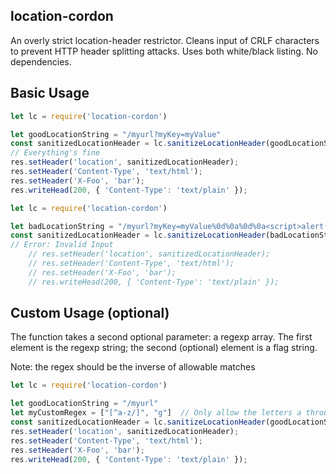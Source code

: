 ## location-cordon

An overly strict location-header restrictor.  Cleans input of CRLF characters to prevent HTTP header splitting attacks.  Uses both white/black listing.  No dependencies.

## Basic Usage
```javascript
let lc = require('location-cordon')

let goodLocationString = "/myurl?myKey=myValue"
const sanitizedLocationHeader = lc.sanitizeLocationHeader(goodLocationString)
// Everything's fine
res.setHeader('location', sanitizedLocationHeader);
res.setHeader('Content-Type', 'text/html');
res.setHeader('X-Foo', 'bar');
res.writeHead(200, { 'Content-Type': 'text/plain' });
```

```javascript
let lc = require('location-cordon')

let badLocationString = "/myurl?myKey=myValue%0d%0a%0d%0a<script>alert(document.domain)</script>"
const sanitizedLocationHeader = lc.sanitizeLocationHeader(badLocationString)
// Error: Invalid Input
    // res.setHeader('location', sanitizedLocationHeader);
    // res.setHeader('Content-Type', 'text/html');
    // res.setHeader('X-Foo', 'bar');
    // res.writeHead(200, { 'Content-Type': 'text/plain' });
```


## Custom Usage (optional)
The function takes a second optional parameter: a regexp array.  The first element is the regexp string; the second (optional) element is a flag string.

Note: the regex should be the inverse of allowable matches

```javascript
let lc = require('location-cordon')

let goodLocationString = "/myurl"
let myCustomRegex = ["[^a-z/]", "g"]  // Only allow the letters a through z and the forward slash
const sanitizedLocationHeader = lc.sanitizeLocationHeader(goodLocationString, myCustomRegex)
res.setHeader('location', sanitizedLocationHeader);
res.setHeader('Content-Type', 'text/html');
res.setHeader('X-Foo', 'bar');
res.writeHead(200, { 'Content-Type': 'text/plain' });
```